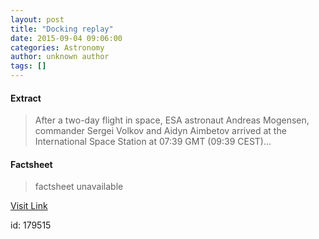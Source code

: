 ```yaml
---
layout: post
title: "Docking replay"
date: 2015-09-04 09:06:00
categories: Astronomy
author: unknown author
tags: []
---
```



#### Extract
>After a two-day flight in space, ESA astronaut Andreas Mogensen, commander Sergei Volkov and Aidyn Aimbetov arrived at the International Space Station at 07:39 GMT (09:39 CEST)...

#### Factsheet
>factsheet unavailable

[Visit Link](http://www.esa.int/ESA_Multimedia/Videos/2015/09/iriss_mission_docking)

id:  179515
